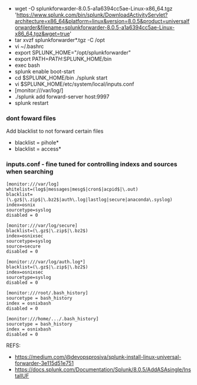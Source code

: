 - wget -O splunkforwarder-8.0.5-a1a6394cc5ae-Linux-x86_64.tgz 'https://www.splunk.com/bin/splunk/DownloadActivityServlet?architecture=x86_64&platform=linux&version=8.0.5&product=universalforwarder&filename=splunkforwarder-8.0.5-a1a6394cc5ae-Linux-x86_64.tgz&wget=true'
- tar xvzf splunkforwarder*.tgz -C /opt
- vi ~/.bashrc
- export SPLUNK_HOME="/opt/splunkforwarder"
- export PATH=$PATH:$SPLUNK_HOME/bin 
- exec bash
- splunk enable boot-start 
- cd $SPLUNK_HOME/bin ./splunk start
- vi $SPLUNK_HOME/etc/system/local/inputs.conf
- [monitor:///var/log/]
- ./splunk add forward-server host:9997
- splunk restart

### dont foward files
Add blacklist to not forward certain files
- blacklist = pihole*
- blacklist = access*

### inputs.conf - fine tuned for controlling indexs and sources when searching

```
[monitor:///var/log]
whitelist=(log$|messages|mesg$|cron$|acpid$|\.out)
blacklist=(\.gz$|\.zip$|\.bz2$|auth\.log|lastlog|secure|anaconda\.syslog)
index=osnix
sourcetype=syslog
disabled = 0

[monitor:///var/log/secure]
blacklist=(\.gz$|\.zip$|\.bz2$)
index=osnixsec
sourcetype=syslog
source=secure
disabled = 0

[monitor:///var/log/auth.log*]
blacklist=(\.gz$|\.zip$|\.bz2$)
index=osnixsec
sourcetype=syslog
disabled = 0

[monitor:///root/.bash_history]
sourcetype = bash_history
index = osnixbash
disabled = 0

[monitor:///home/.../.bash_history]
sourcetype = bash_history
index = osnixbash
disabled = 0
```

REFS:
- https://medium.com/@devopsprosiva/splunk-install-linux-universal-forwarder-3e115d51e751
- https://docs.splunk.com/Documentation/Splunk/8.0.5/AddASAsingle/InstallUF
